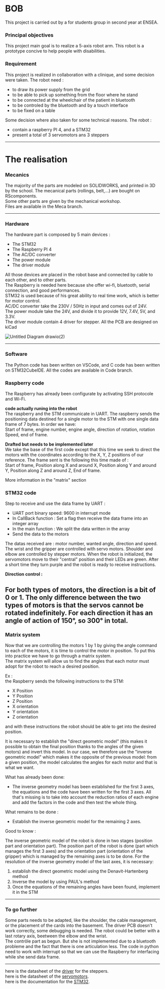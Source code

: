 # BOB

This project is carried out by a for students group in second year at ENSEA.

### Principal objectives

This project main goal is to realize a 5-axis robot arm. This robot is a prototype concive to help people with disabilities. 

### Requirement

This project is realized in collaboration with a clinique, and some decision were taken.
The robot need :

  * to draw its power supply from the grid
  * to be able to pick up something from the floor where he stand
  * to be connected at the wheelchair of the patient in bluetooth
  * to be controled by the bluetooth and by a touch interface
  * to be fixed on a table 

Some decision where also taken for some technical reasons.
The robot :

  * contain a raspberry PI 4, and a STM32
  * present a total of 3 servomotors ans 3 steppers

---------------

# The realisation

### Mecanics

 The majority of the parts are modeled on SOLIDWORKS, and printed in 3D by the school. The mecanical parts (rollings, belt,...) are bought on RScomponents.  
Some other parts are given by the mechanical workshop.  
Files are available in the Meca branch.

-----
### Hardware

The hardware part is composed by 5 main devices :

 * The STM32
 * The Raspberry PI 4
 * The AC/DC converter
 * The power module
 * The driver module

All those devices are placed in the robot base and connected by cable to each other, and to other parts.  
The Raspberry is needed here because she offer wi-fi, bluetooth, serial connection, and good performances.  
STM32 is used because of his great ability to real time work, which is better for motor control.  
AC/DC converter take the 230V / 50Hz in input and comes out of 24V.  
The power module take the 24V, and divide it to provide 12V, 7.4V, 5V, and 3.3V.  
The driver module contain 4 driver for stepper.
All the PCB are designed on kiCad

![Untitled Diagram drawio(2)](https://user-images.githubusercontent.com/114493167/230955787-32642c2e-b8c4-4015-9b7a-c6681a64a51d.png)


-----
### Software

The Python code has been written on VSCode, and C code has been written on STM32CubeIDE.
All the codes are available in Code branch.

### Raspberry code

The Raspberry has already been configurate by activating SSH protocole and Wi-Fi.

**code actually runing into the robot**  
The raspberry and the STM communicate in UART. The raspberry sends the positioning data destined for a single motor to the STM with one single data frame of 7 bytes.
In order we have:  
Start of frame, engine number, engine angle, direction of rotation, rotation Speed, end of frame.
 
**Drafted but needs to be implemented later**  
We take the base of the first code except that this time we seek to direct the motors with the coordinates according to the X, Y, Z positions of our reference.
The frame sent is the following this time made of :  
Start of frame, Position along X and around X, Position along Y and around Y, Position along Z and around Z, End of frame.

More information in the "matrix" section


### STM32 code

Step to receive and use the data frame by UART :
- UART port binary speed: 9600  in interrupt mode 
- In CallBack function : Set a flag then receive the data frame into an integer array
- In the main function : We split the data written in the array
- Send the data to the motors

The datas received are : motor number, wanted angle, direction and speed.
The wrist and the gripper are controlled with servo motors. Shoulder and elbow are controlled by stepper motors.
When the robot is initialized, the servomotors move to their "central" position and their LEDs are green. After a short time they turn purple and the robot is ready to receive instructions.

**Direction control :** 

For both types of motors, the direction is a bit of 0 or 1. The only difference between the two types of motors is that the servos cannot be rotated indefinitely. For each direction it has an angle of action of 150°, so 300° in total.
-----
### Matrix system

Now that we are controlling the motors 1 by 1 by giving the angle command to each of the motors, it is time to control the motor in position. To put this into practice we have to go through a matrix system.  
The matrix system will allow us to find the angles that each motor must adopt for the robot to reach a desired position.

Ex :  
the Raspberry sends the following instructions to the STM:  
 * X Position
 * Y Position
 * Z Position
 * X orientation
 * Y orientation
 * Z orientation
 
 and with these instructions the robot should be able to get into the desired position.
 
It is necessary to establish the "direct geometric model" (this makes it possible to obtain the final position thanks to the angles of the given motors) and invert this model. In our case, we therefore use the "inverse geometric model" which makes it the opposite of the previous model: from a given position, the model calculates the angles for each motor and that is what we want.

What has already been done:

- The inverse geometry model has been established for the first 3 axes, the equations and the code have been written for the first 3 axes. All that's missing is to take into account the reduction ratios of each engine and add the factors in the code and then test the whole thing.

What remains to be done :

- Establish the inverse geometric model for the remaining 2 axes.

Good to know :

The inverse geometric model of the robot is done in two stages (position part and orientation part). The position part of the robot is done (part which manages the first 3 axes) and the orientation part (orientation of the gripper) which is managed by the remaining axes is to be done. For the resolution of the inverse geometry model of the last axes, it is necessary:

 1) establish the direct geometric model using the Denavit-Hartenberg method
 2) Inverse the model by using PAUL's method
 3) Once the equations of the remaining angles have been found, implement it in the STM
 
----------
### To go further

Some parts needs to be adapted, like the shoulder, the cable management, or the placement of the cards into the basement. 
The driver PCB doesn't work correctly, some debugging is needed.
The robot could be better with a last rotary axis, beetween the elbow and the wrist.  
The contrôle part as begun. But she is not implemented due to a bluetooth probleme and the fact that there is one articulation less.
The code in python need to work with interrupt so that we can use the Raspberry for interfacing while she send data frame.

----------
here is the datasheet of the [driver](https://www.trinamic.com/fileadmin/assets/Products/ICs_Documents/TMC2225_Datasheet_Rev1.11.pdf) for the steppers.  
here is the datasheet of the [servomotors](https://emanual.robotis.com/docs/en/dxl/x/xl320/).  
here is the documentation for the [STM32](https://www.st.com/resource/en/datasheet/stm32l412kb.pdf).
